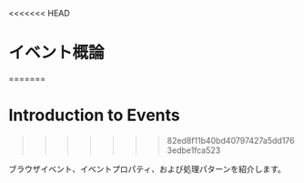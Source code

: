 <<<<<<< HEAD
# イベント概論
=======
# Introduction to Events
>>>>>>> 82ed8f11b40bd40797427a5dd1763edbe1fca523

ブラウザイベント、イベントプロパティ、および処理パターンを紹介します。

